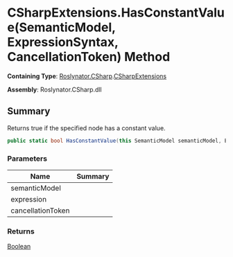 # CSharpExtensions\.HasConstantValue\(SemanticModel, ExpressionSyntax, CancellationToken\) Method

**Containing Type**: [Roslynator.CSharp](../../README.md)\.[CSharpExtensions](../README.md)

**Assembly**: Roslynator\.CSharp\.dll

## Summary

Returns true if the specified node has a constant value\.

```csharp
public static bool HasConstantValue(this SemanticModel semanticModel, ExpressionSyntax expression, CancellationToken cancellationToken = default(CancellationToken))
```

### Parameters

| Name | Summary |
| ---- | ------- |
| semanticModel | |
| expression | |
| cancellationToken | |

### Returns

[Boolean](https://docs.microsoft.com/en-us/dotnet/api/system.boolean)

